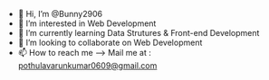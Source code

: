 - 👋 Hi, I’m @Bunny2906
- 👀 I’m interested in Web Development
- 🌱 I’m currently learning Data Strutures & Front-end Development 
- 💞️ I’m looking to collaborate on Web Development
- 📫 How to reach me --> Mail me at : pothulavarunkumar0609@gmail.com

<!---
Bunny2906/Bunny2906 is a ✨ special ✨ repository because its `README.md` (this file) appears on your GitHub profile.
You can click the Preview link to take a look at your changes.
--->
